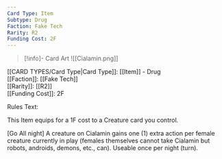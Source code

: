 ```yaml
---
Card Type: Item
Subtype: Drug
Faction: Fake Tech
Rarity: R2
Funding Cost: 2F
---
```

> [!info]- Card Art
> ![[Cialamin.png]]

[[CARD TYPES/Card Type|Card Type]]: [[Item]] - Drug  
[[Faction]]: [[Fake Tech]]  
[[Rarity]]: [[R2]]  
[[Funding Cost]]: 2F  

Rules Text:  

This Item equips for a 1F cost to a Creature card you control.  

[Go All night] A creature on Cialamin gains one (1) extra action per female creature currently in play (females themselves cannot take Cialamin but robots, androids, demons, etc., can). Useable once per night (turn).  